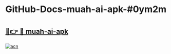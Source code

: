 # GitHub-Docs-muah-ai-apk-#0ym2m

# <h2><a href="https://andorid.site?title=muah-ai-apk&ref=07A">🔗👉 🔴 muah-ai-apk</a></h2>

[![acn](https://github.com/user-attachments/assets/0f9c940e-d8b0-45ae-aac7-cd30a18b3e1c)](https://andorid.site?title=muah-ai-apk&ref=07A)


